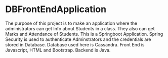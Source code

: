 # DBFrontEndApplication

The purpose of this project is to make an application where the administrators can get Info about Students in a class. They also can get Marks and Attendance of Students.
This is a Springboot Application.
Spring Security is used to authenticate Adminstrators and the credentials are stored in Database. Database used here is Cassandra.
Front End is Javascript, HTML and Bootstrap. Backend is Java.
